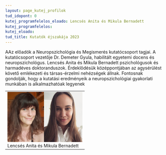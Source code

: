 ```yaml
---
layout: page_kutej_profilok
tud_idopont: 0
kutej_programfelelos_eloado: Lencsés Anita és Mikula Bernadett 
kutej_programfelelos: 
kutej_eloado:
tud_title: Kutatók éjszakája 2023
---
```


AAz előadók a Neuropszichológia és Megismerés kutatócsoport tagjai. A kutatócsoport vezetője Dr. Demeter Gyula, habilitált egyetemi docens és neuropszichológus. Lencsés Anita és Mikula Bernadett pszichológusok és harmadéves doktoranduszok. Érdeklődésük középpontjában az agysérülést követő emlékezeti és társas-érzelmi nehézségek állnak. Fontosnak gondolják, hogy a kutatási eredményeik a neuropszichológiai gyakorlati munkában is alkalmazhatóak legyenek

 <table class="picture">
<tr>
<td>

<div class="gallery">
    <img src="images/lencses_anita_es_mikula_bernadett.png" max-width="250" max-height="200">
  <div class="desc">Lencsés Anita és Mikula Bernadett</div>
</div>

</td>
</tr>
</table>
